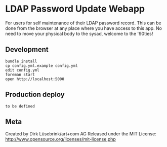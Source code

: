 LDAP Password Update Webapp
===========================

For users for self maintenance of their LDAP password record. This can be done
from the browser at any place where you have access to this app. No need to move
your physical body to the sysad, welcome to the '90ties!


Development
-----------

    bundle install
    cp config.yml.example config.yml
    edit config.yml
    foreman start
    open http://localhost:5000

Production deploy
-----------------

    to be defined


Meta
----

Created by Dirk Lüsebrink/art+com AG
Released under the MIT License: http://www.opensource.org/licenses/mit-license.php
